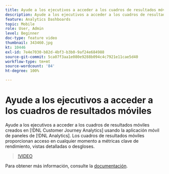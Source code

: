 ```yaml
---
title: Ayude a los ejecutivos a acceder a los cuadros de resultados móviles
description: Ayude a los ejecutivos a acceder a los cuadros de resultados móviles creados en Customer Journey Analytics mediante la aplicación móvil de paneles de Analytics.  Los cuadros de resultados móviles proporcionan acceso en cualquier momento a métricas clave de rendimiento, vistas detalladas o desgloses.
feature: Analytics Dashboards
topic: Mobile
role: User, Admin
level: Beginner
doc-type: feature video
thumbnail: 343460.jpg
kt: 10446
exl-id: 7e4e7030-b82d-4bf3-b3b0-9af24e684988
source-git-commit: 5ca07f3aa1e080e9288b094c4c7921e11cae5d40
workflow-type: tm+mt
source-wordcount: '84'
ht-degree: 100%

---
```


# Ayude a los ejecutivos a acceder a los cuadros de resultados móviles

Ayude a los ejecutivos a acceder a los cuadros de resultados móviles creados en [!DNL Customer Journey Analytics] usando la aplicación móvil de paneles de [!DNL Analytics].  Los cuadros de resultados móviles proporcionan acceso en cualquier momento a métricas clave de rendimiento, vistas detalladas o desgloses.

>[!VIDEO](https://video.tv.adobe.com/v/343460/?quality=12&learn=on)

Para obtener más información, consulte la [documentación](https://experienceleague.adobe.com/docs/analytics-platform/using/cja-dashboards/set-up-execs.html?lang=es).